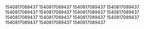 1540817089437
1540817089437
1540817089437
1540817089437
1540817089437
1540817089437
1540817089437
1540817089437
1540817089437
1540817089437
1540817089437
1540817089437
1540817089437
1540817089437
1540817089437
